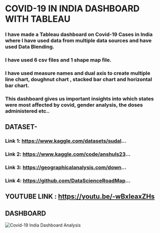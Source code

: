 # COVID-19 IN INDIA DASHBOARD WITH TABLEAU

### I have made a Tableau dashboard on Covid-19 Cases in India where I have used data from multiple data sources and have used Data Blending. 
### I have used 6 csv files and 1 shape map file.
### I have used measure names and dual axis to create multiple line chart, doughnut chart , stacked bar chart and horizontal bar chart.
### This dashboard gives us important insights into which states were most affected by covid, gender analysis, the doses administered etc..

## DATASET- 
### Link 1: https://www.kaggle.com/datasets/sudal...
### Link 2: https://www.kaggle.com/code/anshuls23...
### Link 3: https://geographicalanalysis.com/down...
### Link 4: https://github.com/DataScienceRoadMap...

## YOUTUBE LINK : https://youtu.be/-wBxleaxZHs


## DASHBOARD
![Covid-19 India Dashboard Analysis](https://github.com/khanaalmeen/Tableau/assets/106391555/70f2ea25-e02f-4b7e-adde-49eec7a3be91)

